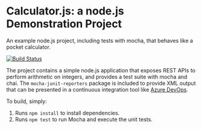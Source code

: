 Calculator.js: a node.js Demonstration Project
==============================================
An example node.js project, including tests with mocha, that behaves like
a pocket calculator.

[![Build Status](https://dev.azure.com/nvamnt/dummyprojmicrosoft/_apis/build/status/EvertonNascimento.calculator?branchName=azure-pipelines-first-test)](https://dev.azure.com/nvamnt/dummyprojmicrosoft/_build/latest?definitionId=11&branchName=azure-pipelines-first-test)

The project contains a simple node.js application that exposes REST APIs
to perform arithmetic on integers, and provides a test suite with mocha
and chai.  The `mocha-junit-reporters` package is included to provide XML
output that can be presented in a continuous integration tool like
[Azure DevOps](https://azure.com/devops).

To build, simply:

1. Runs `npm install` to install dependencies.
2. Runs `npm test` to run Mocha and execute the unit tests.

